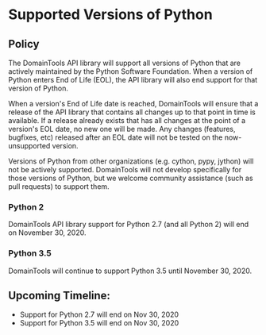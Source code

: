 # Supported Versions of Python

## Policy

The DomainTools API library will support all versions of Python that are actively maintained by the Python 
Software Foundation. When a version of Python enters End of Life (EOL), the API library will also end support
for that version of Python. 

When a version's End of Life date is reached, DomainTools will ensure that a release of the API library that 
contains all changes up to that point in time is available. If a release already exists that has all
changes at the point of a version's EOL date, no new one will be made. Any changes (features, bugfixes, etc) 
released after an EOL date will not be tested on the now-unsupported version.

Versions of Python from other organizations (e.g. cython, pypy, jython) will not be actively supported. DomainTools 
will not develop specifically for those versions of Python, but we welcome community assistance (such as pull 
requests) to support them.

### Python 2

DomainTools API library support for Python 2.7 (and all Python 2) will end on November 30, 2020. 

### Python 3.5

DomainTools will continue to support Python 3.5 until November 30, 2020. 

## Upcoming Timeline:

- Support for Python 2.7 will end on Nov 30, 2020
- Support for Python 3.5 will end on Nov 30, 2020
